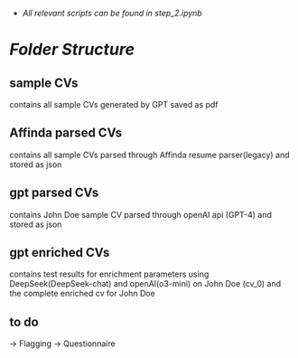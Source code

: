 * *All relevant scripts can be found in step_2.ipynb*

# *Folder Structure*

## sample CVs

contains all sample CVs generated by GPT saved as pdf

## Affinda parsed CVs

contains all sample CVs parsed through Affinda resume parser(legacy) and stored as json

## gpt parsed CVs

contains John Doe sample CV parsed through openAI api (GPT-4) and stored as json 
 
## gpt enriched CVs

contains test results for enrichment parameters using DeepSeek(DeepSeek-chat) and openAI(o3-mini) on John Doe (cv_0) and the complete enriched cv for John Doe

## to do
-> Flagging
-> Questionnaire
